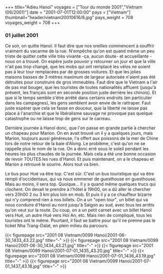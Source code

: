 +++
title="Adieu Hanoï"
voyages = ["Tour du monde 2001","Vietnam (06/2001)"]
date = "2001-07-01T12:00:00"
pays = ["Vietnam"]
thumbnail="header/vietnam20010616/8.jpg"
pays_weight = 708
voyages_weight = 708
+++
### 01 juillet 2001

Ce soir, on quitte Hanoï. Il faut dire que nos oreilles commencent à souffrir 
vraiment du vacarme de la rue. N'empêche qu'on est quand même un peu triste 
de quitter cette ville très vivante -ça, aucun doute- et accueillante -nous 
on a trouvé. On espère juste pouvoir y retourner un jour et que la ville n'ait 
pas trop changé, que les mobs qui ont remplacé les vélos ne soient pas à leur 
tour remplacées par de grosses voitures. Et que les jolies maisons basses de 
3 mètres maximum de largeur autorisée n'aient pas été détruites pour construire 
de gros immeubles. Faut dire que le Vietnam a l'air de pas mal bouger, que les 
touristes de toutes nationalités affluent (jusqu'à présent, les français sont 
en seconde position juste derrière les chinois). Et que si le temps semble s'être 
arrêté dans certains endroits (en particulier dans les campagnes), les gens 
semblent avoir envie de le rattraper. Faut juste espérer que cela se fasse en 
douceur, que la liberté ne laisse pas place à l'anarchie et que le libéralisme 
sauvage ne provoque pas quelque catastrophe ou ne laisse trop de gens sur le 
carreau. 

Dernière journée à Hanoï donc, que l'on passe en grande partie à chercher un 
chapeau pour Marion. On en avait trouvé un il y a quelques jours, mais Marion, 
toujours aussi généreuse, l'a offert aux poissons de la mer de Chine lors de 
notre retour de la baie d'Along. Le problème, c'est qu'on ne se rappelle plus 
le nom de la rue. On a donc erré sous le soleil pendant les heures les plus 
chaudes de la journée. Mais cela a été une bonne occasion de revoir TOUTES les 
rues d'Hanoï. Et puis maintenant, on a le chapeau et Marion a retrouvé le sourire. 
Alors tout va bien. 

Le bus pour Hué va être top. C'est sûr. C'est un bus touristique qui va être 
rempli d'occidentaux, qui va nous emmener de guesthouse en guesthouse. Mais 
au moins, il sera top. Quoique... Il y a quand même quelques trucs qui clochent. 
On devait le prendre à l'hôtel à 19h00, on a dû aller le chercher vers 20h00 
2 ou 3 km plus loin en mob. Et puis il y a ce chauffeur bizarre qui n'y comprend 
rien à nos billets. On a un "open tour", un billet qui va nous conduire d'Hanoï 
au nord jusqu'à Saïgon au sud, avec tous les arrêts qu'on veut sur la route. 
Du coup, on a un petit carnet avec un billet Hanoï vers Hué, un autre Hué vers 
Hoï An, etc. Mais rien de compliqué, tous les touristes ont le même. Pourtant, 
il faut se battre pour qu'il ne prenne pas le ticket Nha Trang-Dalat, en plein 
milieu du parcours. 


<div id="TOTO">{{< figurepage src="2001 08 Vietnam/0099 Hanoi/2001-06-30_1433_43.22.jpg" title="-"  >}}
{{< figurepage src="2001 08 Vietnam/0099 Hanoi/2001-06-30_1434_43.21.jpg" title="-"  >}}
{{< figurepage src="2001 08 Vietnam/0099 Hanoi/2001-07-01_1435_43.20.jpg" title="-"  >}}
{{< figurepage src="2001 08 Vietnam/0099 Hanoi/2001-07-01_1436_43.19.jpg" title="-"  >}}
{{< figurepage src="2001 08 Vietnam/0099 Hanoi/2001-07-01_1437_43.18.jpg" title="-"  >}}
</DIV>

